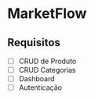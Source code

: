 # MarketFlow

## Requisitos

- [ ] CRUD de Produto 
- [ ] CRUD Categorias
- [ ] Dashboard
- [ ] Autenticação
